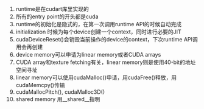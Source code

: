 1. runtime是在cudart库里实现的
2. 所有的entry point的开头都是cuda
3. runtime的初始化是隐式的，在第一次调用runtime API的时候自动完成
4. initialization 时候为每个device创建一个context，同时进行必要的JIT
5. cudaDeviceReset()会销毁当前操作的device的context，下次runtime API调用会再创建
6. device memory可以申请为linear memory或者CUDA arrays
7. CUDA array和texture fetching有关，linear memory则是使用40-bit的地址空间寻址
8. linear memory可以使用cudaMalloc()申请，用cudaFree()释放，用cudaMemcpy()传输
9. cudaMallocPitch(), cudaMalloc3D()
10. shared memory 用__shared__指明
